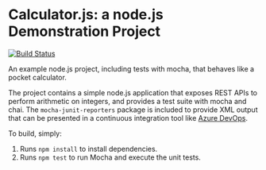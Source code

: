 Calculator.js: a node.js Demonstration Project
==============================================

[![Build Status](https://dev.azure.com/james0102/PartsUnlimited/_apis/build/status/Whitt.calculator?branchName=master)](https://dev.azure.com/james0102/PartsUnlimited/_build/latest?definitionId=2&branchName=master)

An example node.js project, including tests with mocha, that behaves like
a pocket calculator.

The project contains a simple node.js application that exposes REST APIs
to perform arithmetic on integers, and provides a test suite with mocha
and chai.  The `mocha-junit-reporters` package is included to provide XML
output that can be presented in a continuous integration tool like
[Azure DevOps](https://azure.com/devops).

To build, simply:

1. Runs `npm install` to install dependencies.
2. Runs `npm test` to run Mocha and execute the unit tests.

